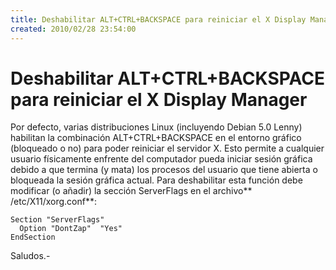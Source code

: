 ```yaml
---
title: Deshabilitar ALT+CTRL+BACKSPACE para reiniciar el X Display Manager
created: 2010/02/28 23:54:00
---
```


# Deshabilitar ALT+CTRL+BACKSPACE para reiniciar el X Display Manager

Por defecto, varias distribuciones Linux (incluyendo Debian 5.0 Lenny) habilitan la combinación ALT+CTRL+BACKSPACE en el entorno gráfico (bloqueado o no) para poder reiniciar el servidor X. Esto permite a cualquier usuario físicamente enfrente del computador pueda iniciar sesión gráfica debido a que termina (y mata) los procesos del usuario que tiene abierta o bloqueada la sesión gráfica actual. Para deshabilitar esta función debe modificar (o añadir) la sección ServerFlags en el archivo** /etc/X11/xorg.conf**: 
    
    
    Section "ServerFlags"
      Option "DontZap"  "Yes"
    EndSection
    

Saludos.-